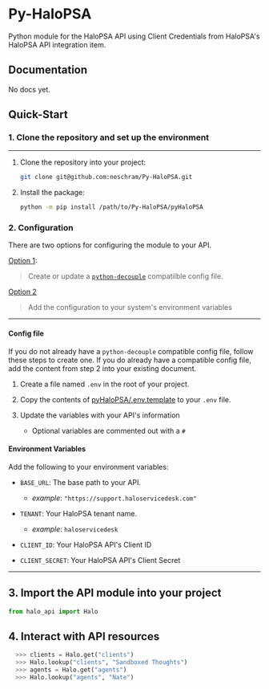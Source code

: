 # Py-HaloPSA

Python module for the HaloPSA API using Client Credentials from HaloPSA's HaloPSA API integration item.

## Documentation

No docs yet.

## Quick-Start

### 1. Clone the repository and set up the environment

---

1. Clone the repository into your project:
  
    ```bash
    git clone git@github.com:neschram/Py-HaloPSA.git
    ```

2. Install the package:

    ```bash
    python -m pip install /path/to/Py-HaloPSA/pyHaloPSA
    ```

### 2. Configuration

There are two options for configuring the module to your API.

[Option 1](#config-file):

> Create or update a [`python-decouple`](https://github.com/HBNetwork/python-decouple)
compatilble config file.

[Option 2](#environment-variables)

> Add the configuration to your system's environment variables

---

#### Config file

If you do not already have a `python-decouple` compatible config file,
follow these steps to create one. If you do already have a compatible config file,
add the content from step 2 into your existing document.

1. Create a file named `.env` in the root of your project.

2. Copy the contents of [pyHaloPSA/.env.template](./pyHaloPSA/.env.template) to your `.env` file.

3. Update the variables with your API's information

    - Optional variables are commented out with a `#`

#### Environment Variables

Add the following to your environment variables:

- `BASE_URL`: The base path to your API.

  - *example*: `"https://support.haloservicedesk.com"`

- `TENANT`: Your HaloPSA tenant name.

  - *example*: `haloservicedesk`

- `CLIENT_ID`: Your HaloPSA API's Client ID

- `CLIENT_SECRET`: Your HaloPSA API's Client Secret

---

## 3. Import the API module into your project

```python
from halo_api import Halo
```

## 4. Interact with API resources

```python
  >>> clients = Halo.get("clients")
  >>> Halo.lookup("clients", "Sandboxed Thoughts")
  >>> agents = Halo.get("agents")
  >>> Halo.lookup("agents", "Nate")
```

